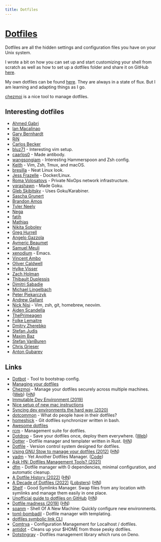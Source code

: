 ```yaml
---
title: Dotfiles
---
```


# [Dotfiles](https://dotfiles.github.io)

Dotfiles are all the hidden settings and configuration files you have on your Unix system.

I wrote a bit on how you can set up and start customizing your shell from scratch as well as how to set up a dotfiles folder and share it on GitHub [here](https://medium.com/@nikitavoloboev/pretty-and-fast-shell-97ea870f2805).

My own dotfiles can be found [here](https://github.com/nikitavoloboev/dotfiles). They are always in a state of flux. But I am learning and adapting things as I go.

[chezmoi](https://github.com/twpayne/chezmoi) is a nice tool to manage dotfiles.

## Interesting dotfiles

- [Ahmed Gabri](https://github.com/ahmedelgabri/dotfiles)
- [Ian Macalinao](https://github.com/macalinao/dotfiles)
- [Gary Bernhardt](https://github.com/garybernhardt/dotfiles)
- [RiN](https://github.com/ri7nz/.dotifiles)
- [Carlos Becker](https://github.com/caarlos0/dotfiles.fish)
- [bluz71](https://github.com/bluz71/dotfiles) - Interesting vim setup.
- [caarlos0](https://github.com/caarlos0/dotfiles) - Made antibody.
- [wangsongiam](https://github.com/wangsongiam/dotfiles) - Interesting Hammerspoon and Zsh config.
- [Keith](https://github.com/keith/dotfiles) - Vim, Zsh, Tmux, and macOS.
- [bresilla](https://github.com/bresilla/dotfiles) - Neat Linux look.
- [Jess Frazelle](https://github.com/jessfraz/dotfiles) - Docker/Linux.
- [Roma Volosatovs](https://github.com/rvolosatovs/infrastructure) - Private NixOps network infrastructure.
- [yqrashawn](https://github.com/yqrashawn/yqdotfiles) - Made Goku.
- [Gleb Skibitsky](https://github.com/skibitsky/dotfiles) - Uses Goku/Karabiner.
- [Sascha Grunert](https://github.com/saschagrunert/dotfiles)
- [Brandon Amos](https://github.com/bamos/dotfiles)
- [Tyler Neely](https://github.com/spacejam/dots)
- [Nega](https://github.com/neg-serg/dotfiles)
- [fatih](https://github.com/fatih/dotfiles)
- [Mathias](https://github.com/mathiasbynens/dotfiles)
- [Nikita Sobolev](https://github.com/sobolevn/dotfiles)
- [Greg Hurrell](https://github.com/wincent/wincent)
- [Angelo Gazzola](https://github.com/nglgzz/dots)
- [Aymeric Beaumet](https://github.com/aymericbeaumet/dotfiles)
- [Samuel Meuli](https://github.com/samuelmeuli/dotfiles)
- [xenodium](https://github.com/xenodium/dotsies) - Emacs.
- [Vincent Ambo](https://git.tazj.in/about)
- [Oliver Caldwell](https://github.com/Olical/dotfiles)
- [Hylke Visser](https://github.com/htdvisser/dotfiles)
- [Zach Holman](https://github.com/holman/dotfiles)
- [Thibault Duplessis](https://github.com/ornicar/dotfiles)
- [Dimitri Sabadie](https://github.com/phaazon/config)
- [Michael Lingelbach](https://github.com/mjlbach/dotfiles)
- [Peter Piekarczyk](https://github.com/peterpme/dotfiles)
- [Andrew Gallant](https://github.com/BurntSushi/dotfiles)
- [Nick Nisi](https://github.com/nicknisi/dotfiles) - Vim, zsh, git, homebrew, neovim.
- [Aiden Scandella](https://github.com/ascandella/dotfiles)
- [ThePrimeagen](https://github.com/ThePrimeagen/.dotfiles)
- [Folke Lemaitre](https://github.com/folke/dot)
- [Dmitry Zherebko](https://github.com/zmitry/.dotfiles)
- [Stefan Judis](https://github.com/stefanjudis/dotfiles)
- [Maxim Baz](https://github.com/maximbaz/dotfiles)
- [Stefan VanBuren](https://github.com/stefanvanburen/dotfiles)
- [Chris Grieser](https://github.com/chrisgrieser/.config)
- [Anton Gubarev](https://github.com/antgubarev/dotfiles)

## Links

- [Dotbot](https://github.com/anishathalye/dotbot) - Tool to bootstrap config.
- [Managing your dotfiles](http://www.anishathalye.com/2014/08/03/managing-your-dotfiles/)
- [Chezmoi](https://github.com/twpayne/chezmoi) - Manage your dotfiles securely across multiple machines. ([Web](https://www.chezmoi.io/)) ([HN](https://news.ycombinator.com/item?id=32636051))
- [Immutable Dev Environment (2019)](https://random.qmx.me/posts/2019/01/18/immutable-dev-environment/)
- [Nice setup of new mac instructions](https://github.com/caarlos0/macOS)
- [Syncing dev environments the hard way (2020)](https://banga.github.io/blog/2020/03/07/syncing-dev-environments-the-hard-way.html)
- [dotcommon](https://github.com/Kharacternyk/dotcommon) - What do people have in their dotfiles?
- [homeshick](https://github.com/andsens/homeshick) - Git dotfiles synchronizer written in bash.
- [Awesome dotfiles](https://github.com/webpro/awesome-dotfiles)
- [rcm](https://github.com/thoughtbot/rcm) - Management suite for dotfiles.
- [Dotdrop](https://github.com/deadc0de6/dotdrop) - Save your dotfiles once, deploy them everywhere. ([Web](https://deadc0de.re/dotdrop/))
- [Dotter](https://github.com/SuperCuber/dotter) - Dotfile manager and templater written in Rust. ([HN](https://news.ycombinator.com/item?id=25035276))
- [Dotfile](https://github.com/knoebber/dotfile) - Version control system designed for dotfiles.
- [Using GNU Stow to manage your dotfiles (2012)](http://brandon.invergo.net/news/2012-05-26-using-gnu-stow-to-manage-your-dotfiles.html) ([HN](https://news.ycombinator.com/item?id=25549462))
- [yadm](https://yadm.io/) - Yet Another Dotfiles Manager. ([Code](https://github.com/TheLocehiliosan/yadm))
- [Ask HN: Dotfiles Management Tools? (2021)](https://news.ycombinator.com/item?id=26867467)
- [dfm](https://github.com/CGamesPlay/dfm) - Dotfile manager with 0 dependencies, minimal configuration, and automatic cleanup.
- [A Dotfile History (2022)](https://myme.no/posts/2022-04-11-a-dotfile-history.html) ([HN](https://news.ycombinator.com/item?id=31001126))
- [A Decade of Dotfiles (2022)](https://evanhahn.com/a-decade-of-dotfiles/) ([Lobsters](https://lobste.rs/s/v18rge/decade_dotfiles)) ([HN](https://news.ycombinator.com/item?id=31557430))
- [Shelf](https://github.com/iamd3vil/shelf) - Good Symlinks Manager. Swap files from any location with symlinks and manage them easily in one place.
- [Unofficial guide to dotfiles on GitHub](https://dotfiles.github.io/) ([HN](https://news.ycombinator.com/item?id=32632533))
- [Dotfile madness (2019)](https://0x46.net/thoughts/2019/02/01/dotfile-madness/) ([HN](https://news.ycombinator.com/item?id=33311110))
- [soanm](https://github.com/benwr/soanm) - Shell Of A New Machine: Quickly configure new environments.
- [toml-bombadil](https://github.com/oknozor/toml-bombadil) - Dotfile manager with templating.
- [dotfiles symbolic link CLI](https://github.com/rhysd/dotfiles)
- [Comtrya](https://github.com/comtrya/comtrya) - Configuration Management for Localhost / dotfiles.
- [antidot](https://github.com/doron-cohen/antidot) - Cleans up your $HOME from those pesky dotfiles.
- [Dotstingray](https://github.com/AumyF/dotstingray) - Dotfiles management library which runs on Deno.
